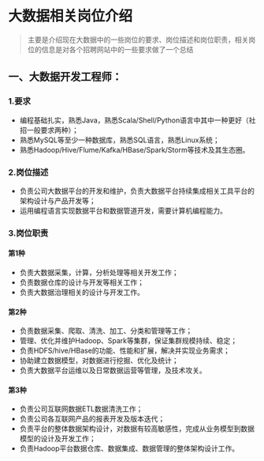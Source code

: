 大数据相关岗位介绍
===
>主要是介绍现在大数据中的一些岗位的要求、岗位描述和岗位职责，相关岗位的信息是对各个招聘网站中的一些要求做了一个总结  
## 一、大数据开发工程师：  
### 1.要求  
- 编程基础扎实，熟悉Java，熟悉Scala/Shell/Python语言中其中一种更好（社招一般要求两种）；  
- 熟悉MySQL等至少一种数据库，熟悉SQL语言，熟悉Linux系统；  
- 熟悉Hadoop/Hive/Flume/Kafka/HBase/Spark/Storm等技术及其生态圈。  
### 2.岗位描述  
- 负责公司大数据平台的开发和维护，负责大数据平台持续集成相关工具平台的架构设计与产品开发等；  
- 运用编程语言实现数据平台和数据管道开发，需要计算机编程能力。  
### 3.岗位职责  
#### 第1种  
- 负责大数据采集，计算，分析处理等相关开发工作；   
- 负责数据仓库的设计与开发等相关工作；   
- 负责大数据治理相关的设计与开发工作。  
#### 第2种  
- 负责数据采集、爬取、清洗、加工、分类和管理等工作；   	
- 管理、优化并维护Hadoop、Spark等集群，保证集群规模持续、稳定；  
- 负责HDFS/hive/HBase的功能、性能和扩展，解决并实现业务需求；  
- 协助建立数据模型，对数据进行挖掘、优化及统计；  
- 负责大数据平台运维以及日常数据运营等管理，及技术攻关。  
#### 第3种  
- 负责公司互联网数据ETL数据清洗工作；  
- 负责公司各互联网产品的报表开发及版本迭代；  
- 负责平台的整体数据架构设计，对数据有较高敏感性，完成从业务模型到数据模型的设计及开发工作；  
- 负责Hadoop平台数据仓库、数据集成、数据管理的整体架构设计工作。  



